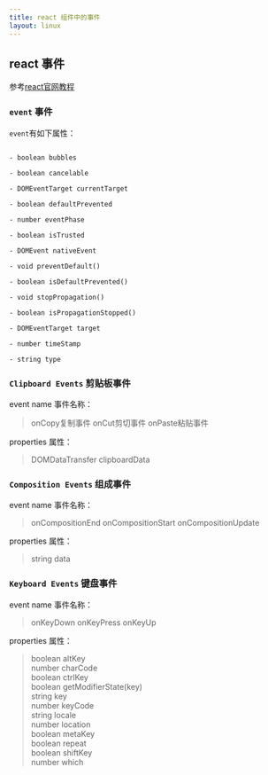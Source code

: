 ```yaml
---
title: react 组件中的事件
layout: linux
---
```


## react 事件

参考[react官网教程](https://facebook.github.io/react/docs/events.html#composition-events)

### `event` 事件

`event`有如下属性：

```

- boolean bubbles

- boolean cancelable

- DOMEventTarget currentTarget

- boolean defaultPrevented

- number eventPhase

- boolean isTrusted

- DOMEvent nativeEvent

- void preventDefault()

- boolean isDefaultPrevented()

- void stopPropagation()

- boolean isPropagationStopped()

- DOMEventTarget target

- number timeStamp

- string type
```

### `Clipboard Events`  剪贴板事件


 event name 事件名称：

 > onCopy复制事件  onCut剪切事件  onPaste粘贴事件

properties 属性：

> DOMDataTransfer  clipboardData

### `Composition Events`  组成事件

event name 事件名称：

> onCompositionEnd onCompositionStart onCompositionUpdate

properties 属性：

> string data

### `Keyboard Events` 键盘事件

event name 事件名称：

> onKeyDown onKeyPress onKeyUp

properties 属性：

> boolean altKey <br/>
  number charCode <br/>
  boolean ctrlKey <br/>
  boolean getModifierState(key) <br/>
  string key <br/>
  number keyCode <br/>
  string locale <br/>
  number location <br/>
  boolean metaKey <br/>
  boolean repeat <br/>
  boolean shiftKey <br/>
  number which <br/>

###
